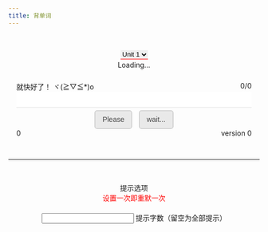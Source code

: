 ```yaml
---
title: 背单词
---
```


<link rel="stylesheet" type="text/css" href="/css/normalize.css" />
<link rel="stylesheet" type="text/css" href="/css/component.css" />
<script type="text/javascript" src="/jquery.js"></script>
<script type="text/javascript">
$(function() {

	/*
		定义变量 - 开始
	*/
	
	var selected = "7b_u1"
	var version = "1.2.3.9"  
	var versionS = "release"
	var complete = false
	var allcount, helpcount, correct, name, notice, rightcount, trans, unit_xml, words, words_index, time, timer, timeresultM, timeresultS, timeresult, timecount, diyhelp, count, date, name
	
	/*
		定义变量 - 结束
		
		初始化 - 开始
	*/
	
	selected = $("#unit").val()
	memorize_words(selected)
	$("#version").html(versionS + " " +version)  
	version = versionS = undefined
	
	/*
		初始化 - 结束
		
		基本方法 - 开始
	*/
	
	$("#input-helpdiy").off("input").on("input",
	function() {
		if($("#input-helpdiy").val() == 0) {
			$("#input-helpdiy").val("")
		}
		diyhelp = $("#input-helpdiy").val()
		memorize_words(selected)
	})
	$("#unit").off("change").on("change", 
	function() {
		selected = $("#unit").val()
		memorize_words(selected)  
	}) 
	$("#help").off("click").on("click",
	function() {
		if (!complete) {
			if($("#input-helpdiy").val() != 0) {
				$("#notice").html(words[words_index].name.substring(0, $("#input-helpdiy").val())) 
			} else if($("#input-helpdiy").val() == 0) {
				$("#notice").html(words[words_index].name)
			}
			helpcount++
		} else {
			if(timeresult == "获取失败") {
				while(timecount >= 60) {
					timecount = timecount - 60
					timeresultM++
				}
				if(timecount < 10) {
					timeresultS = "0" + timecount
				} else if(timecount >= 10) {
					timeresultS = timecount
				} 
				timeresult = timeresultM + ":" + timeresultS
				timeresultM = timeresultS = timecount = 0
			}
			if(diyhelp == 0) {
				diyhelp = "全部"
			}
			count = "共默写" + allcount + "个单词 共提示" + helpcount + "次 使用提示字数" + diyhelp + " 用时" + timeresult + "\n获取分享链接？"
			if(confirm(count)) {
				name = prompt("请输入你的名字：", "没名字")
				if(diyhelp == "全部") {
					diyhelp = 0
				}
				if(name == undefined) {
					name = "没名字"
				}
				window.open("result.html?aff645cab7b897442173e9db545a7e11=" + date + "&0d11ccc47ab4ad4a233279a8909769d1=" + getKey() + "&unit=" + lockWords(selected) + "&timer=" + lockTime(timeresult) + "&diyhelp=" + lockNumbers(diyhelp) + "&help=" + lockNumbers(helpcount) + "&name=" + lockWords(name), '_blank').location
				diyhelp = "全部"
				name = undefined
			}
		}
	})
	$("#play").off("click").on("click",
	function() {
		if (!complete) {
			new Audio("http://dict.youdao.com/speech?audio=" + words[words_index].name).play()
		} else {
			new Audio("/sounds/win.mp3").play()
		}
	})
	$("#again").off("click").on("click",
	function() {
		memorize_words(selected)
	})
	$("#text").off("input").on("input",
	function() {
		var hint = $("#hint").html()
		$("#notice").html("")
		if (!complete) {
			if ($("#text").val().toLowerCase().trim() == words[words_index].name.trim().toLowerCase() ) {
				correct = true
			} else {
				correct = false
			}
		} else {
			$("#text").val("")
		}
	}) 
	$("#text").off("keydown").on("keydown",
	function(e) {
		if (e.keyCode == 13) {
			$("#notice").html("")
			if (correct == false && time == undefined) {
				$("#text").attr("class", "input-wrong")
				helpcount++
				$("#notice").html("<font color='red'>请输入正确的单词：" + words[words_index].name + "</font>")
				$("#text").val("")
				time = setTimeout(function() {
					$("#notice").html("")
					time = undefined
				},
				1000)
			} else if (correct == true) {
				setTimeout(function() {
					$("#text").attr("class", "myInput")
					if (++rightcount >= allcount) {
						clearInterval(timer)
						$("#text").val("") 
						$("#result").html("") 
						$("#notice").html("") 
						$("#help").html("统计") 
						$("#hint").html("<font color='green'>恭喜你 默写完成</font>")
						date = Date.parse(new Date())
						complete = true
					} else {
						update()
					}
				},
				100)
			}
		}
	})
	function getKey() {
		if(date != undefined) {
			return date.toString().substring(4, 10) * date.toString().substring(0, 5)
		}
	}
	function lockWords(data) {
		var returnWords = ""
		$(data.split("")).each(function(index) {
			returnWords = returnWords + "/" + (parseInt($(this)[0].charCodeAt()) + parseInt(date.toString().substring(0, 5))) * parseInt(date.toString().substring(4, 10))
		})
		return returnWords
		returnWords = undefined
	}
	function lockNumbers(data) {
		return (parseInt(data) + parseInt(date.toString().substring(0, 5))) * parseInt(date.toString().substring(4, 10))
	}
	function lockTime(data) {
		data = data.replace(":", "/" + date.toString().substring(4, 10) * date.toString().substring(9, 10) + "/")
		dataArray = data.split("/")
		data = dataArray[0] + "/" + (parseInt(dataArray[1]) + (parseInt(dataArray[0]) * parseInt(date.toString().substring(8, 9)) + parseInt(dataArray[2]) * parseInt(date.toString().substring(9, 10))) * parseInt(date.toString().substring(4, 10))) + "/" + dataArray[2]
		return data
	}
	function startTimer() {
		$("#time").html(timecount)
		timer = setInterval(function(){
			$("#time").html(++timecount)
		},
		1000)
	}
	function randomsort(a, b) {
		return Math.random() > .5 ? -1 : 1  
	}
	function update() {
		correct = false
		$("#hint").html(words[++words_index].notice) 
		$("#text").val("") 
		$("#notice").html("")
		$("#result").html(rightcount + "/" + allcount)
	}
	
	/*
		基本方法 结束
	*/
	function memorize_words(units) {
		clearInterval(timer)
		$("#text").attr("class", "myInput")
		$("#text").val("")
		$("#hint").html("Loading...")
		$("#help").html("Please")
		$("#again").html("wait...")
		$("#result").html("0/0")
		diyhelp = $("#input-helpdiy").val()
		words = new Array()
		complete = correct = false
		allcount = helpcount = rightcount = words_index = timecount = timeresultM = timeresultS = 0
		time = timer = count = undefined
		timeresult = "获取失败"
		
		//====================
		
		unit_xml = "/xml/words_" + units + ".xml"
		$.ajax({
			url: unit_xml,
			dataType: 'xml',
			type: 'GET',
			timeout: 5000,
			success: function(data) {
				$(data).find("item").each(function(index) {
					name = $(this).find("word").html() 
					trans = $(this).find("trans").html() 
					notice = trans.substring(9, trans.length - 3) 
					words[index] = {
						'name': name,
						'notice': notice
					}
					index = undefined
				}) 
				words.sort(randomsort)  
				allcount = words.length
				$("#hint").html(words[words_index].notice)
				$("#result").html(rightcount + "/" + allcount)
				$("#help").html("提示") 
				$("#again").html("重默")
				$("#notice").html("")
				startTimer()
				name = trans = notice = unit_xml = undefined
			}
		})  
	}
})
</script>
<style type="text/css">
	.bton {
		padding:0.6rem 0.9rem;
		font-size: 0.9rem;
		color: rgba(0,0,0,0.7);
		background-color: rgba(0,0,0,0.08);
		outline:none;
		border-color: rgba(0,0,0,0.2);
		border-style: solid;
		border-width: 1px;
		border-radius: 0.3rem;
		transition: color 0.2s, background-color 0.2s, border-color 0.2s;
	}
	.bton:hover {
		color: rgba(0,0,0,0.8);
		text-decoration: none;
		background-color: rgba(0,0,0,0.2);
		border-color: rgba(0,0,0,0.3);
	}
	.play {
		background: url('/images/youdao-img.png') no-repeat;
		background-position: -119px 3px; 
		border: none; 
		width: 16px; 
		height: 25px;
		outline: none;
	}
	.play:hover {
		background-position: -90px 3px; 
	}
	.myInput {
		transition: 0.5s;
		outline: none;
		text-align: center; 
		border-bottom: 2px solid #EEEEEE; 
		border-top: none; 
		border-left: none;
		border-right: none;
	}
	.myInput:focus {
		border-bottom: 3px solid #30FF30; 
	}
	.input-wrong {
		transition: 0.5s;
		outline: none;
		text-align: center; 
		border-top: none; 
		border-left: none;
		border-right: none;
		border-bottom: 3px solid #FF0000; 
	}
	.select {
		outline: none;
		text-align: center; 
		border-top: none; 
		border-left: none;
		border-right: none;
		border-bottom: 2px solid #FF7070; 
	}
	input::-webkit-outer-spin-button,
	input::-webkit-inner-spin-button {
		-webkit-appearance: none;
	}
	input[type="number"] {
		-moz-appearance: textfield;
	}
</style>
<div style="text-align: center; padding:2rem 1rem;">
	<div>
		<select class="select" id="unit" style="margin-bottom: 2px">
			<option value="7b_u1">Unit 1</option>
			<option value="7b_u2">Unit 2</option>
			<option value="7b_u3">Unit 3</option>
			<option value="7b_u4">Unit 4</option>
			<option value="7b_u5">Unit 5</option>
			<option value="7b_u6">Unit 6</option>
			<option value="7b_u7">Unit 7</option>
			<option value="7b_u8">Unit 8</option>
			<option value="test">测试</option>
		</select>
	</div>
	<div>
		<span id="hint">Loading...</span>
	</div>
	<div>
		<input id="play" class="play" type="button" />
	</div>
	<div style="margin-bottom: 15px;">
		<span id="notice" style="float: left">就快好了！ ヾ(≧▽≦*)o</span>
		<span id="result" style="float: right">0/0</span>
	</div>
	<div>
		<input class="myInput" type="text" id="text" autocomplete="off" style="height: 33px; width: 100%; font-size: 20px;" />
	</div>
	<div style="margin-top: 5px;">
		<button type="button" id="help" style="margin-right: 5px;" class="bton">Please</button>
		<button type="button" id="again" style="margin-left: 5px;" class="bton">wait...</button>
	</div>
	<div style="margin-bottom: 15px;">
		<span id="time" style="float: left">0</span>
		<span id="version" style="float: right;">version 0</span>
	</div>
</div>
<hr />
<div style="text-align: center; padding:2rem 1rem;">
	<div>
		<span>提示选项</span>
	</div>
	<div>
		<span><font color="red">设置一次即重默一次</font></span>
	</div>
	<div style="margin-top: 20px;">
		<span class="input input--akira">
			<input class="input__field input__field--akira" type="number" id="input-helpdiy" οnkeypress="return (/[\d]/.test(String.fromCharCode(event.keyCode)))" />
			<label class="input__label input__label--akira" for="input-helpdiy">
				<span class="input__label-content input__label-content--akira">提示字数（留空为全部提示）</span>
			</label>
		</span>
	</div>
</div>
<script type="text/javascript" src="/js/classie.js"></script>
<script type="text/javascript">
(function() {
	// trim polyfill : https://developer.mozilla.org/en-US/docs/Web/JavaScript/Reference/Global_Objects/String/Trim
	if (!String.prototype.trim) {
		(function() {
			// Make sure we trim BOM and NBSP
			var rtrim = /^[\s\uFEFF\xA0]+|[\s\uFEFF\xA0]+$/g;
			String.prototype.trim = function() {
				return this.replace(rtrim, '')
			}
		})
	}
	[].slice.call( document.querySelectorAll( 'input.input__field' ) ).forEach( function( inputEl ) {
		// in case the input is already filled..
		if( inputEl.value.trim() !== '' ) {
			classie.add( inputEl.parentNode, 'input--filled' )
		}
		// events:
		inputEl.addEventListener( 'focus', onInputFocus )
		inputEl.addEventListener( 'blur', onInputBlur )
	} )
	function onInputFocus( ev ) {
		classie.add( ev.target.parentNode, 'input--filled' )
	}
	function onInputBlur( ev ) {
		if( ev.target.value.trim() === '' ) {
			classie.remove( ev.target.parentNode, 'input--filled' )
		}
	}
})()
</script>